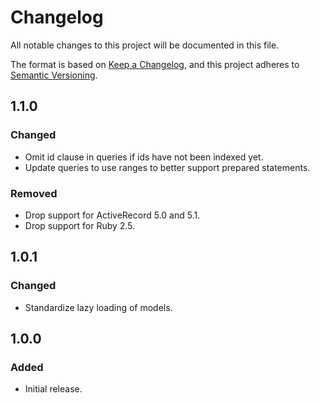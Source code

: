 # Changelog
All notable changes to this project will be documented in this file.

The format is based on [Keep a Changelog](https://keepachangelog.com/en/1.0.0/),
and this project adheres to [Semantic Versioning](https://semver.org/spec/v2.0.0.html).

## 1.1.0

### Changed

- Omit id clause in queries if ids have not been indexed yet.
- Update queries to use ranges to better support prepared statements.

### Removed

- Drop support for ActiveRecord 5.0 and 5.1.
- Drop support for Ruby 2.5.

## 1.0.1

### Changed

- Standardize lazy loading of models.

## 1.0.0

### Added

- Initial release.